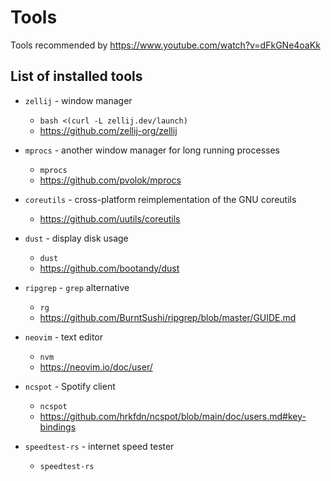# Tools

Tools recommended by https://www.youtube.com/watch?v=dFkGNe4oaKk

## List of installed tools

-   `zellij` - window manager

    -   `bash <(curl -L zellij.dev/launch)`
    -   https://github.com/zellij-org/zellij

-   `mprocs` - another window manager for long running processes
    -   `mprocs`
    -   https://github.com/pvolok/mprocs
-   `coreutils` - cross-platform reimplementation of the GNU coreutils
    -   https://github.com/uutils/coreutils
-   `dust` - display disk usage
    -   `dust`
    -   https://github.com/bootandy/dust
-   `ripgrep` - `grep` alternative
    -   `rg`
    -   https://github.com/BurntSushi/ripgrep/blob/master/GUIDE.md
-   `neovim` - text editor
    -   `nvm`
    -   https://neovim.io/doc/user/
-   `ncspot` - Spotify client
    -   `ncspot`
    -   https://github.com/hrkfdn/ncspot/blob/main/doc/users.md#key-bindings
-   `speedtest-rs` - internet speed tester
    -   `speedtest-rs`
